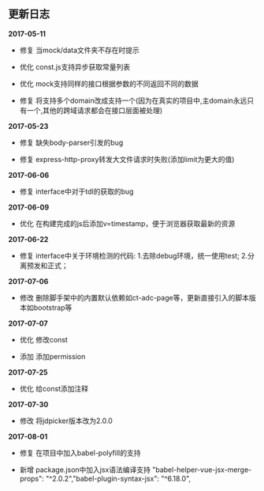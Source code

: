 ## 更新日志

**2017-05-11**

- 修复 当mock/data文件夹不存在时提示

- 优化 const.js支持异步获取常量列表

- 优化 mock支持同样的接口根据参数的不同返回不同的数据

- 修复 将支持多个domain改成支持一个(因为在真实的项目中,主domain永远只有一个,其他的跨域请求都会在接口层面被处理)

**2017-05-23**

- 修复 缺失body-parser引发的bug

- 修复 express-http-proxy转发大文件请求时失败(添加limit为更大的值)

**2017-06-06**

- 修复 interface中对于tdl的获取的bug

**2017-06-09**

- 优化 在构建完成的js后添加v=timestamp，便于浏览器获取最新的资源

**2017-06-22**

- 修复 interface中关于环境检测的代码: 1.去除debug环境，统一使用test; 2.分离预发和正式；

**2017-07-06**

- 修改 删除脚手架中的内置默认依赖如ct-adc-page等，更新直接引入的脚本版本如bootstrap等

**2017-07-07**

- 优化 修改const

- 添加 添加permission

**2017-07-25**

- 优化 给const添加注释

**2017-07-30**

- 修改 将jdpicker版本改为2.0.0

**2017-08-01**

- 修复 在项目中加入babel-polyfill的支持

- 新增 package.json中加入jsx语法编译支持 "babel-helper-vue-jsx-merge-props": "^2.0.2","babel-plugin-syntax-jsx": "^6.18.0",

